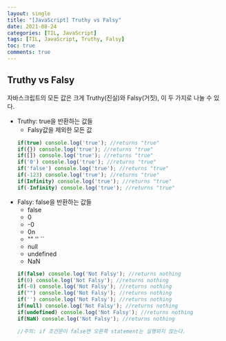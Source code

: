 ```yaml
---
layout: single
title: "[JavaScript] Truthy vs Falsy"
date: 2021-08-24
categories: [TIL, JavaScript]
tags: [TIL, JavaScript, Truthy, Falsy]
toc: true
comments: true
---
```


## Truthy vs Falsy
자바스크립트의 모든 값은 크게 Truthy(진실)와 Falsy(거짓), 이 두 가지로 나눌 수 있다. 

- Truthy: true을 반환하는 값들
  -  Falsy값을 제외한 모든 값
  ```javascript
  if(true) console.log('true'); //returns "true"
  if({}) console.log('true'); //returns "true"
  if([]) console.log('true'); //returns "true"
  if('0') console.log('true'); //returns "true"
  if('false') console.log('true'); //returns "true"
  if(-123) console.log('true'); //returns "true"
  if(Infinity) console.log('true'); //returns "true"
  if(-Infinity) console.log('true'); //returns "true"
  ```
- Falsy: false을 반환하는 값들
  - false
  - 0
  - -0
  - 0n
  - "" '' ``
  - null
  - undefined
  - NaN
  ```javascript
  if(false) console.log('Not Falsy'); //returns nothing
  if(0) console.log('Not Falsy'); //returns nothing
  if(-0) console.log('Not Falsy'); //returns nothing
  if("") console.log('Not Falsy'); //returns nothing
  if('') console.log('Not Falsy'); //returns nothing
  if(null) console.log('Not Falsy'); //returns nothing
  if(undefined) console.log('Not Falsy'); //returns nothing
  if(NaN) console.log('Not Falsy'); //returns nothing

  //주의: if 조건문이 false면 오른쪽 statement는 실행되지 않는다. 
  ```

